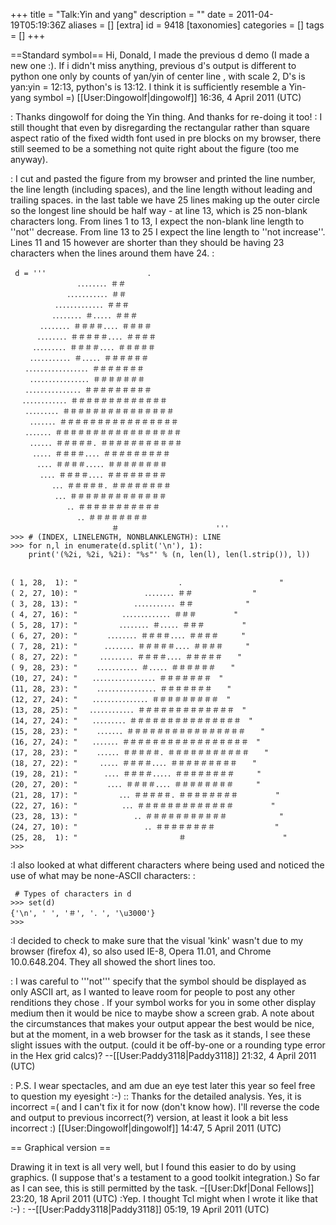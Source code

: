 +++
title = "Talk:Yin and yang"
description = ""
date = 2011-04-19T05:19:36Z
aliases = []
[extra]
id = 9418
[taxonomies]
categories = []
tags = []
+++

==Standard symbol==
Hi, Donald, I made the previous d demo (I made a new one :). If i didn't miss anything, previous d's output is different to python one only by counts of yan/yin of center line , with scale 2, D's is yan:yin = 12:13, python's is 13:12. I think it is sufficiently resemble a Yin-yang symbol =)  [[User:Dingowolf|dingowolf]] 16:36, 4 April 2011 (UTC)

: Thanks dingowolf for doing the Yin thing. And thanks for re-doing it too!
: I still thought that even by disregarding the rectangular rather than square aspect ratio of the fixed width font used in pre blocks on my browser, there still seemed to be a something not quite right about the figure (too me anyway).

: I cut and pasted the figure from my browser and printed the line number, the line length (including spaces), and the line length without leading and trailing spaces. in the last table we have 25 lines making up the outer circle so the longest line should be half way - at line 13, which is 25 non-blank characters long. From lines 1 to 13, I expect the non-blank line length to ''not'' decrease. From line 13 to 25 I expect the line length to ''not increase''. Lines 11 and 15 however are shorter than they should be having 23 characters when the lines around them have 24.
:
```python>>>
 d = ''' 　　　　　　　　　　　　　．　　　　　　　　　　　　　
　　　　　　　　　．．．．．．．．＃＃　　　　　　　　
 　　　　　　　．．．．．．．．．．．＃＃　　　　　　　
　　　　　　．．．．．．．．．．．．．＃＃＃　　　　　
 　　　　　．．．．．．．．＃．．．．．＃＃＃　　　　　
　　　　．．．．．．．．＃＃＃＃．．．．＃＃＃＃　　　
 　　　．．．．．．．．＃＃＃＃＃．．．．＃＃＃＃　　　
　　　．．．．．．．．．＃＃＃＃．．．．＃＃＃＃＃　　
 　　．．．．．．．．．．．＃．．．．．＃＃＃＃＃＃　　
　　．．．．．．．．．．．．．．．．．＃＃＃＃＃＃＃　
 　　．．．．．．．．．．．．．．．．＃＃＃＃＃＃＃　　
　　．．．．．．．．．．．．．．．＃＃＃＃＃＃＃＃＃　
 　．．．．．．．．．．．．＃＃＃＃＃＃＃＃＃＃＃＃＃　
　　．．．．．．．．．＃＃＃＃＃＃＃＃＃＃＃＃＃＃＃　
 　　．．．．．．．＃＃＃＃＃＃＃＃＃＃＃＃＃＃＃＃　　
　　．．．．．．．＃＃＃＃＃＃＃＃＃＃＃＃＃＃＃＃＃　
 　　．．．．．．＃＃＃＃＃．＃＃＃＃＃＃＃＃＃＃＃　　
　　　．．．．．＃＃＃＃．．．．＃＃＃＃＃＃＃＃＃　　
 　　　．．．．＃＃＃＃．．．．．＃＃＃＃＃＃＃＃　　　
　　　　．．．．＃＃＃＃．．．．＃＃＃＃＃＃＃＃　　　
 　　　　　．．．＃＃＃＃＃．＃＃＃＃＃＃＃＃　　　　　
　　　　　　．．．＃＃＃＃＃＃＃＃＃＃＃＃＃　　　　　
 　　　　　　　．．＃＃＃＃＃＃＃＃＃＃＃　　　　　　　
　　　　　　　　　．．＃＃＃＃＃＃＃＃　　　　　　　　
 　　　　　　　　　　　　　＃　　　　　　　　　　　　　'''
>>> # (INDEX, LINELENGTH, NONBLANKLENGTH): LINE
>>> for n,l in enumerate(d.split('\n'), 1):
	print('(%2i, %2i, %2i): "%s"' % (n, len(l), len(l.strip()), l))

	
( 1, 28,  1): " 　　　　　　　　　　　　　．　　　　　　　　　　　　　"
( 2, 27, 10): "　　　　　　　　　．．．．．．．．＃＃　　　　　　　　"
( 3, 28, 13): " 　　　　　　　．．．．．．．．．．．＃＃　　　　　　　"
( 4, 27, 16): "　　　　　　．．．．．．．．．．．．．＃＃＃　　　　　"
( 5, 28, 17): " 　　　　　．．．．．．．．＃．．．．．＃＃＃　　　　　"
( 6, 27, 20): "　　　　．．．．．．．．＃＃＃＃．．．．＃＃＃＃　　　"
( 7, 28, 21): " 　　　．．．．．．．．＃＃＃＃＃．．．．＃＃＃＃　　　"
( 8, 27, 22): "　　　．．．．．．．．．＃＃＃＃．．．．＃＃＃＃＃　　"
( 9, 28, 23): " 　　．．．．．．．．．．．＃．．．．．＃＃＃＃＃＃　　"
(10, 27, 24): "　　．．．．．．．．．．．．．．．．．＃＃＃＃＃＃＃　"
(11, 28, 23): " 　　．．．．．．．．．．．．．．．．＃＃＃＃＃＃＃　　"
(12, 27, 24): "　　．．．．．．．．．．．．．．．＃＃＃＃＃＃＃＃＃　"
(13, 28, 25): " 　．．．．．．．．．．．．＃＃＃＃＃＃＃＃＃＃＃＃＃　"
(14, 27, 24): "　　．．．．．．．．．＃＃＃＃＃＃＃＃＃＃＃＃＃＃＃　"
(15, 28, 23): " 　　．．．．．．．＃＃＃＃＃＃＃＃＃＃＃＃＃＃＃＃　　"
(16, 27, 24): "　　．．．．．．．＃＃＃＃＃＃＃＃＃＃＃＃＃＃＃＃＃　"
(17, 28, 23): " 　　．．．．．．＃＃＃＃＃．＃＃＃＃＃＃＃＃＃＃＃　　"
(18, 27, 22): "　　　．．．．．＃＃＃＃．．．．＃＃＃＃＃＃＃＃＃　　"
(19, 28, 21): " 　　　．．．．＃＃＃＃．．．．．＃＃＃＃＃＃＃＃　　　"
(20, 27, 20): "　　　　．．．．＃＃＃＃．．．．＃＃＃＃＃＃＃＃　　　"
(21, 28, 17): " 　　　　　．．．＃＃＃＃＃．＃＃＃＃＃＃＃＃　　　　　"
(22, 27, 16): "　　　　　　．．．＃＃＃＃＃＃＃＃＃＃＃＃＃　　　　　"
(23, 28, 13): " 　　　　　　　．．＃＃＃＃＃＃＃＃＃＃＃　　　　　　　"
(24, 27, 10): "　　　　　　　　　．．＃＃＃＃＃＃＃＃　　　　　　　　"
(25, 28,  1): " 　　　　　　　　　　　　　＃　　　　　　　　　　　　　"
>>> 
```


:I also looked at what different characters where being used and noticed the use of what may be none-ASCII characters:
:
```python>>>
 # Types of characters in d
>>> set(d)
{'\n', ' ', '＃', '．', '\u3000'}
>>> 
```

:I decided to check to make sure that the visual 'kink' wasn't due to my browser (firefox 4), so also used IE-8, Opera 11.01, and Chrome 10.0.648.204. They all showed the short lines too. 

: I was careful to '''not''' specify that the symbol should be displayed as only ASCII art, as I wanted to leave room for people to post any other renditions they chose . If your symbol works for you in some other display medium then it would be nice to maybe show a screen grab. A note about the circumstances that makes your output appear the best would be nice, but at the moment, in a web browser for the task as it stands, I see these slight issues with the output. (could it be off-by-one or a rounding type error in the Hex grid calcs)? --[[User:Paddy3118|Paddy3118]] 21:32, 4 April 2011 (UTC)

: P.S. I wear spectacles, and am due an eye test later this year so feel free to question my eyesight :-)
:: Thanks for the detailed analysis. Yes, it is incorrect =( and I can't fix it for now (don't know how). I'll reverse the code and output to previous incorrect(?) version, at least it look a bit less incorrect :) [[User:Dingowolf|dingowolf]] 14:47, 5 April 2011 (UTC)

== Graphical version ==

Drawing it in text is all very well, but I found this easier to do by using graphics. (I suppose that's a testament to a good toolkit integration.) So far as I can see, this is still permitted by the task. –[[User:Dkf|Donal Fellows]] 23:20, 18 April 2011 (UTC)
:Yep. I thought Tcl might when I wrote it like that :-)
: --[[User:Paddy3118|Paddy3118]] 05:19, 19 April 2011 (UTC)
